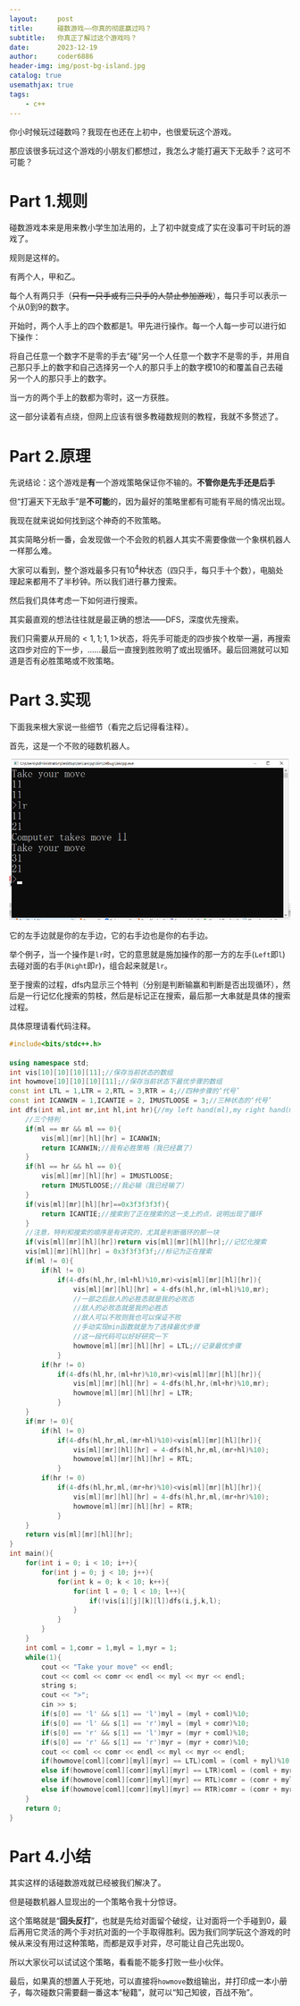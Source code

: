 ```yaml
---
layout:     post
title:      碰数游戏——你真的彻底赢过吗？
subtitle:   你真正了解过这个游戏吗？
date:       2023-12-19
author:     coder6886
header-img: img/post-bg-island.jpg
catalog: true
usemathjax: true
tags:
    - c++
---
```

你小时候玩过碰数吗？我现在也还在上初中，也很爱玩这个游戏。

那应该很多玩过这个游戏的小朋友们都想过，我怎么才能打遍天下无敌手？这可不可能？

# Part 1.规则

碰数游戏本来是用来教小学生加法用的，上了初中就变成了实在没事可干时玩的游戏了。

规则是这样的。

有两个人，甲和乙。

每个人有两只手（~~只有一只手或有三只手的人禁止参加游戏~~），每只手可以表示一个从0到9的数字。

开始时，两个人手上的四个数都是1。甲先进行操作。每一个人每一步可以进行如下操作：

将自己任意一个数字不是零的手去“碰”另一个人任意一个数字不是零的手，并用自己那只手上的数字和自己选择另一个人的那只手上的数字模10的和覆盖自己去碰另一个人的那只手上的数字。

当一方的两个手上的数都为零时，这一方获胜。

这一部分读着有点绕，但网上应该有很多教碰数规则的教程，我就不多赘述了。

# Part 2.原理

先说结论：这个游戏是**有**一个游戏策略保证你不输的。**不管你是先手还是后手**

但“打遍天下无敌手”是**不可能**的，因为最好的策略里都有可能有平局的情况出现。

我现在就来说如何找到这个神奇的不败策略。

其实简略分析一番，会发现做一个不会败的机器人其实不需要像做一个象棋机器人一样那么难。

大家可以看到，整个游戏最多只有$10^4$种状态（四只手，每只手十个数），电脑处理起来都用不了半秒钟。所以我们进行暴力搜索。

然后我们具体考虑一下如何进行搜索。

其实最直观的想法往往就是最正确的想法——DFS，深度优先搜索。

我们只需要从开局的$<1,1;1,1>$状态，将先手可能走的四步挨个枚举一遍，再搜索这四步对应的下一步，……最后一直搜到胜败明了或出现循环。最后回溯就可以知道是否有必胜策略或不败策略。

# Part 3.实现

下面我来根大家说一些细节（看完之后记得看注释）。

首先，这是一个不败的碰数机器人。

![touch-numbers-fig1](/img/touch-numbers-fig1.png)

它的左手边就是你的左手边，它的右手边也是你的右手边。

举个例子，当一个操作是`lr`时，它的意思就是施加操作的那一方的左手(`Left`即`l`)去碰对面的右手(`Right`即`r`)，组合起来就是`lr`。

至于搜索的过程，dfs内显示三个特判（分别是判断输赢和判断是否出现循环），然后是一行记忆化搜索的剪枝，然后是标记正在搜索，最后那一大串就是具体的搜索过程。

具体原理请看代码注释。

```c++
#include<bits/stdc++.h>

using namespace std;
int vis[10][10][10][11];//保存当前状态的数组
int howmove[10][10][10][11];//保存当前状态下最优步骤的数组
const int LTL = 1,LTR = 2,RTL = 3,RTR = 4;//四种步骤的‘代号’
const int ICANWIN = 1,ICANTIE = 2, IMUSTLOOSE = 3;//三种状态的‘代号’
int dfs(int ml,int mr,int hl,int hr){//my left hand(ml),my right hand(mr),his left hand(hl),his right hand(hr)
    //三个特判
    if(ml == mr && ml == 0){
        vis[ml][mr][hl][hr] = ICANWIN;
        return ICANWIN;//我有必胜策略（我已经赢了）
    }
    if(hl == hr && hl == 0){
        vis[ml][mr][hl][hr] = IMUSTLOOSE;
        return IMUSTLOOSE;//我必输（我已经输了）
    }
    if(vis[ml][mr][hl][hr]==0x3f3f3f3f){
        return ICANTIE;//搜索到了正在搜索的这一支上的点，说明出现了循环
    }
    //注意，特判和搜索的顺序是有讲究的，尤其是判断循环的那一块
    if(vis[ml][mr][hl][hr])return vis[ml][mr][hl][hr];//记忆化搜索
    vis[ml][mr][hl][hr] = 0x3f3f3f3f;//标记为正在搜索
    if(ml != 0){
        if(hl != 0)
            if(4-dfs(hl,hr,(ml+hl)%10,mr)<vis[ml][mr][hl][hr]){
                vis[ml][mr][hl][hr] = 4-dfs(hl,hr,(ml+hl)%10,mr);
                //一部之后敌人的必胜态就是我的必败态
                //敌人的必败态就是我的必胜态
                //敌人可以不败则我也可以保证不败
                //手动实现min函数就是为了选择最优步骤
                //这一段代码可以好好研究一下
                howmove[ml][mr][hl][hr] = LTL;//记录最优步骤
            }
        if(hr != 0)
            if(4-dfs(hl,hr,(ml+hr)%10,mr)<vis[ml][mr][hl][hr]){
                vis[ml][mr][hl][hr] = 4-dfs(hl,hr,(ml+hr)%10,mr);
                howmove[ml][mr][hl][hr] = LTR;
            }
    }
    if(mr != 0){
        if(hl != 0)
            if(4-dfs(hl,hr,ml,(mr+hl)%10)<vis[ml][mr][hl][hr]){
                vis[ml][mr][hl][hr] = 4-dfs(hl,hr,ml,(mr+hl)%10);
                howmove[ml][mr][hl][hr] = RTL;
            }
        if(hr != 0)
            if(4-dfs(hl,hr,ml,(mr+hr)%10)<vis[ml][mr][hl][hr]){
                vis[ml][mr][hl][hr] = 4-dfs(hl,hr,ml,(mr+hr)%10);
                howmove[ml][mr][hl][hr] = RTR;
            }
    }
    return vis[ml][mr][hl][hr];
}
int main(){
    for(int i = 0; i < 10; i++){
        for(int j = 0; j < 10; j++){
            for(int k = 0; k < 10; k++){
                for(int l = 0; l < 10; l++){
                    if(!vis[i][j][k][l])dfs(i,j,k,l);
                }
            }
        }
    }
    int coml = 1,comr = 1,myl = 1,myr = 1;
    while(1){
        cout << "Take your move" << endl;
        cout << coml << comr << endl << myl << myr << endl;
        string s;
        cout << ">";
        cin >> s;
        if(s[0] == 'l' && s[1] == 'l')myl = (myl + coml)%10;
        if(s[0] == 'l' && s[1] == 'r')myl = (myl + comr)%10;
        if(s[0] == 'r' && s[1] == 'l')myr = (myr + coml)%10;
        if(s[0] == 'r' && s[1] == 'r')myr = (myr + comr)%10;
        cout << coml << comr << endl << myl << myr << endl;
        if(howmove[coml][comr][myl][myr] == LTL)coml = (coml + myl)%10,cout << "Computer takes move ll" << endl;
        else if(howmove[coml][comr][myl][myr] == LTR)coml = (coml + myr)%10,cout << "Computer takes move lr" << endl;
        else if(howmove[coml][comr][myl][myr] == RTL)comr = (comr + myl)%10,cout << "Computer takes move rl" << endl;
        else if(howmove[coml][comr][myl][myr] == RTR)comr = (comr + myr)%10,cout << "Computer takes move rr" << endl;
    }
    return 0;
}


```

# Part 4.小结

其实这样的话碰数游戏就已经被我们解决了。

但是碰数机器人显现出的一个策略令我十分惊讶。

这个策略就是“**回头反打**”，也就是先给对面留个破绽，让对面将一个手碰到0，最后再用它灵活的两个手对抗对面的一个手取得胜利。因为我们同学玩这个游戏的时候从来没有用过这种策略，而都是双手对弈，尽可能让自己先出现0。

所以大家伙可以试试这个策略，看看能不能多打败一些小伙伴。

最后，如果真的想置人于死地，可以直接将`howmove`数组输出，并打印成一本小册子，每次碰数只需要翻一番这本“秘籍”，就可以“知己知彼，百战不殆”。